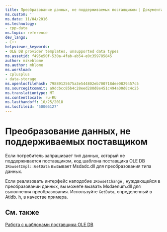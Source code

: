 ```yaml
---
title: Преобразование данных, не поддерживаемых поставщиком | Документация Майкрософт
ms.custom: ''
ms.date: 11/04/2016
ms.technology:
- cpp-data
ms.topic: reference
dev_langs:
- C++
helpviewer_keywords:
- OLE DB provider templates, unsupported data types
ms.assetid: f495e50f-530a-4fab-ab54-e0c359785845
author: mikeblome
ms.author: mblome
ms.workload:
- cplusplus
- data-storage
ms.openlocfilehash: 79889125675a3e544802eb700718dee0829457c5
ms.sourcegitcommit: a9dcbcc85b4c28eed280d8e451c494a00d8c4c25
ms.translationtype: MT
ms.contentlocale: ru-RU
ms.lasthandoff: 10/25/2018
ms.locfileid: "50066127"
---
```

# <a name="converting-data-not-supported-by-the-provider"></a>Преобразование данных, не поддерживаемых поставщиком

Если потребитель запрашивает тип данных, который не поддерживается поставщиком, код шаблона поставщика OLE DB `IRowsetImpl::GetData` вызывает Msdadc.dll для преобразования типа данных.

Если реализовать интерфейс наподобие `IRowsetChange` , нуждающейся в преобразовании данных, вы можете вызвать Msdaenum.dll для выполнения преобразования. Используйте `GetData`, определенный в Atldb. h, в качестве примера.

## <a name="see-also"></a>См. также

[Работа с шаблонами поставщика OLE DB](../../data/oledb/working-with-ole-db-provider-templates.md)